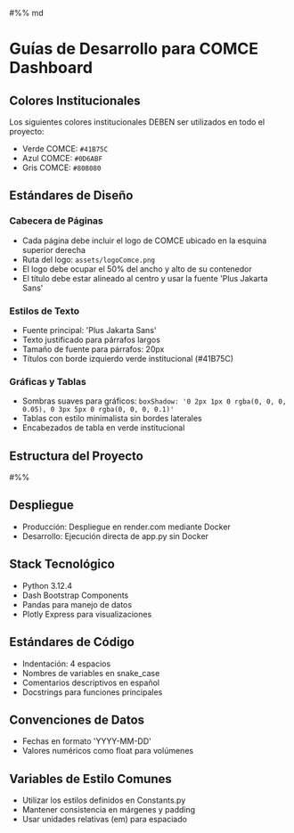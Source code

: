 #%% md
# Guías de Desarrollo para COMCE Dashboard

## Colores Institucionales
Los siguientes colores institucionales DEBEN ser utilizados en todo el proyecto:
- Verde COMCE: `#41B75C`
- Azul COMCE: `#0D6ABF` 
- Gris COMCE: `#808080`

## Estándares de Diseño

### Cabecera de Páginas
- Cada página debe incluir el logo de COMCE ubicado en la esquina superior derecha
- Ruta del logo: `assets/logoComce.png`
- El logo debe ocupar el 50% del ancho y alto de su contenedor
- El título debe estar alineado al centro y usar la fuente 'Plus Jakarta Sans'

### Estilos de Texto
- Fuente principal: 'Plus Jakarta Sans'
- Texto justificado para párrafos largos
- Tamaño de fuente para párrafos: 20px
- Títulos con borde izquierdo verde institucional (#41B75C)

### Gráficas y Tablas
- Sombras suaves para gráficos: `boxShadow: '0 2px 1px 0 rgba(0, 0, 0, 0.05), 0 3px 5px 0 rgba(0, 0, 0, 0.1)'`
- Tablas con estilo minimalista sin bordes laterales
- Encabezados de tabla en verde institucional

## Estructura del Proyecto
#%%

## Despliegue
- Producción: Despliegue en render.com mediante Docker
- Desarrollo: Ejecución directa de app.py sin Docker

## Stack Tecnológico
- Python 3.12.4  
- Dash Bootstrap Components
- Pandas para manejo de datos
- Plotly Express para visualizaciones

## Estándares de Código
- Indentación: 4 espacios
- Nombres de variables en snake_case
- Comentarios descriptivos en español
- Docstrings para funciones principales

## Convenciones de Datos
- Fechas en formato 'YYYY-MM-DD'
- Valores numéricos como float para volúmenes

## Variables de Estilo Comunes
- Utilizar los estilos definidos en Constants.py
- Mantener consistencia en márgenes y padding
- Usar unidades relativas (em) para espaciado